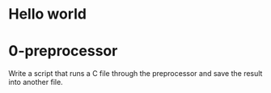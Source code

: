 # Hello world

# 0-preprocessor
Write a script that runs a C file through the preprocessor and save the result into another file.
